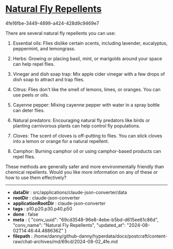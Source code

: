 # [Natural Fly Repellents](https://claude.ai/chat/69cd3548-96e8-4ebe-b5bd-d615ee61c86d)

4fe16fbe-3449-4899-a424-428d9c9469e7

 There are several natural fly repellents you can use:

1. Essential oils: Flies dislike certain scents, including lavender, eucalyptus, peppermint, and lemongrass.

2. Herbs: Growing or placing basil, mint, or marigolds around your space can help repel flies.

3. Vinegar and dish soap trap: Mix apple cider vinegar with a few drops of dish soap to attract and trap flies.

4. Citrus: Flies don't like the smell of lemons, limes, or oranges. You can use peels or oils.

5. Cayenne pepper: Mixing cayenne pepper with water in a spray bottle can deter flies.

6. Natural predators: Encouraging natural fly predators like birds or planting carnivorous plants can help control fly populations.

7. Cloves: The scent of cloves is off-putting to flies. You can stick cloves into a lemon or orange for a natural repellent.

8. Camphor: Burning camphor oil or using camphor-based products can repel flies.

These methods are generally safer and more environmentally friendly than chemical repellents. Would you like more information on any of these or how to use them effectively?

---

* **dataDir** : src/applications/claude-json-converter/data
* **rootDir** : claude-json-converter
* **applicationRootDir** : claude-json-converter
* **tags** : p10.p20.p30.p40.p50
* **done** : false
* **meta** : {
  "conv_uuid": "69cd3548-96e8-4ebe-b5bd-d615ee61c86d",
  "conv_name": "Natural Fly Repellents",
  "updated_at": "2024-08-02T14:46:44.488636Z"
}
* **filepath** : /home/danny/github-danny/hyperdata/docs/postcraft/content-raw/chat-archives/md/69cd/2024-08-02_4fe.md